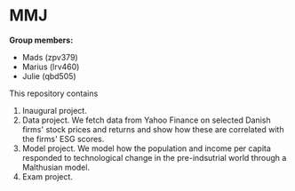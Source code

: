 # MMJ

**Group members:**

- Mads (zpv379)
- Marius (lrv460)
- Julie (qbd505)

This repository contains

1. Inaugural project.
2. Data project. We fetch data from Yahoo Finance on selected Danish firms' stock prices and returns and show how these are correlated with the firms' ESG scores.
3. Model project. We model how the population and income per capita responded to technological change in the pre-indsutrial world through a Malthusian model.
4. Exam project.
